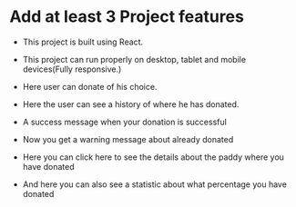 # Add at least 3 Project features

* This project is built using React.

* This project can run properly on desktop, tablet and mobile devices(Fully responsive.)

* Here user can donate of his choice.

* Here the user can see a history of where he has donated.

* A success message when your donation is successful

* Now you get a warning message about already donated

* Here you can click here to see the details about the paddy where you have donated

* And here you can also see a statistic about what percentage you have donated


